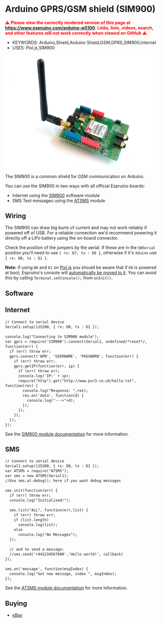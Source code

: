 <!--- Copyright (c) 2018 Gordon Williams, Pur3 Ltd. See the file LICENSE for copying permission. -->
Arduino GPRS/GSM shield (SIM900)
==================================================

<span style="color:red">:warning: **Please view the correctly rendered version of this page at https://www.espruino.com/arduino-w5100. Links, lists, videos, search, and other features will not work correctly when viewed on GitHub** :warning:</span>

* KEYWORDS: Arduino,Shield,Arduino Shield,GSM,GPRS,SIM900,Internet
* USES: Pixl.js,SIM900

![WIZnet SIM900 Ethernet shield](arduino-sim900.jpg)

The SIM900 is a common shield for GSM communication on Arduino.

You can use the SIM900 in two ways with all official Espruino
boards:

* Internet using the [SIM900](/SIM900) software module
* SMS Text messages using the [ATSMS](/ATSMS) module

Wiring
------

The SIM900 can draw big burts of current and may not work reliably if
powered off of USB. For a reliable connection we'd recommend powering
it directly off a LiPo battery using the on-board connector.

Check the position of the jumpers by the aerial. If these
are in the `SWSerial` position you'll need to use `{ rx: D7, tx : D8 }`,
otherwise if it's `Xduino` use `{ rx: D0, tx : D1 }`.

**Note:** If using `D0` and `D1` on [Pixl.js](/Pixl.js) you should be aware
that if `D0` is powered at boot, Espruino's console will [automatically be moved
to it](/Pixl.js#serial-console). You can avoid this by calling `Terminal.setConsole();`
from `onInit()`.


Software
---------
## Internet

```
// Connect to serial device
Serial1.setup(115200, { rx: D0, tx : D1 });

console.log("Connecting to SIM900 module");
var gprs = require('SIM900').connect(Serial1, undefined/*reset*/, function(err) {
  if (err) throw err;
  gprs.connect('APN', 'USERNAME', 'PASSWORD', function(err) {
    if (err) throw err;
    gprs.getIP(function(err, ip) {
      if (err) throw err;
      console.log('IP:' + ip);
      require("http").get("http://www.pur3.co.uk/hello.txt", function(res) {
        console.log("Response: ",res);
        res.on('data', function(d) {
          console.log("--->"+d);
        });
      });
    });
  });
});
```

See the [SIM900 module documentation](/SIM900) for more information.

## SMS

```
// Connect to serial device
Serial1.setup(115200, { rx: D0, tx : D1 });
var ATSMS = require("ATSMS");
var sms = new ATSMS(Serial1);
//Use sms.at.debug(); here if you want debug messages

sms.init(function(err) {
  if (err) throw err;
  console.log("Initialised!");

  sms.list("ALL", function(err,list) {
    if (err) throw err;
    if (list.length)
      console.log(list);
    else
      console.log("No Messages");
  });

  // and to send a message:
  //sms.send('+441234567890','Hello world!', callback)
});

sms.on('message', function(msgIndex) {
  console.log("Got new message, index ", msgIndex);
});
```

See the [ATSMS module documentation](/ATSMS) for more information.

Buying
-----

* [eBay](http://www.ebay.com/sch/i.html?_nkw=arduino+sim900+shield)
